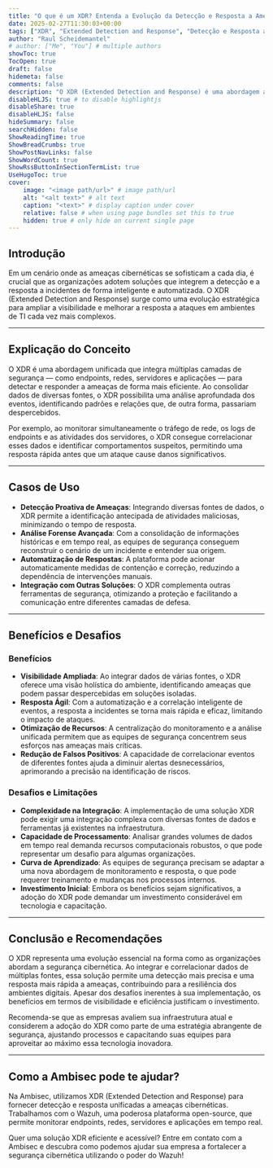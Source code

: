 ```yaml
---
title: "O que é um XDR? Entenda a Evolução da Detecção e Resposta a Ameaças"
date: 2025-02-27T11:30:03+00:00
tags: ["XDR", "Extended Detection and Response", "Detecção e Resposta a Ameaças", "Threat Detection", "Segurança da Informação", "Cibersegurança", "Cybersecurity", "Threat Intelligence", "Threat Hunting", "Endpoint Security", "Network Security", "SOC", "Wazuh", "Blue Team"]
author: "Raul Scheidemantel"
# author: ["Me", "You"] # multiple authors
showToc: true
TocOpen: true
draft: false
hidemeta: false
comments: false
description: "O XDR (Extended Detection and Response) é uma abordagem avançada de segurança cibernética que vai além do tradicional EDR e SIEM, unificando dados de múltiplas fontes para melhorar a detecção, investigação e resposta a ameaças. Neste artigo, explicamos o que é XDR, como ele funciona, quais são seus benefícios e por que empresas estão adotando essa tecnologia para fortalecer sua defesa contra ataques cibernéticos. Descubra como o XDR pode otimizar sua estratégia de segurança e elevar sua proteção contra ameaças modernas."
disableHLJS: true # to disable highlightjs
disableShare: true
disableHLJS: false
hideSummary: false
searchHidden: false
ShowReadingTime: true
ShowBreadCrumbs: true
ShowPostNavLinks: false
ShowWordCount: true
ShowRssButtonInSectionTermList: true
UseHugoToc: true
cover:
    image: "<image path/url>" # image path/url
    alt: "<alt text>" # alt text
    caption: "<text>" # display caption under cover
    relative: false # when using page bundles set this to true
    hidden: true # only hide on current single page
---
```



## Introdução

Em um cenário onde as ameaças cibernéticas se sofisticam a cada dia, é crucial que as organizações adotem soluções que integrem a detecção e a resposta a incidentes de forma inteligente e automatizada. O XDR (Extended Detection and Response) surge como uma evolução estratégica para ampliar a visibilidade e melhorar a resposta a ataques em ambientes de TI cada vez mais complexos.

---

## Explicação do Conceito

O XDR é uma abordagem unificada que integra múltiplas camadas de segurança — como endpoints, redes, servidores e aplicações — para detectar e responder a ameaças de forma mais eficiente. Ao consolidar dados de diversas fontes, o XDR possibilita uma análise aprofundada dos eventos, identificando padrões e relações que, de outra forma, passariam despercebidos.

Por exemplo, ao monitorar simultaneamente o tráfego de rede, os logs de endpoints e as atividades dos servidores, o XDR consegue correlacionar esses dados e identificar comportamentos suspeitos, permitindo uma resposta rápida antes que um ataque cause danos significativos.

---

## Casos de Uso

 - **Detecção Proativa de Ameaças**: Integrando diversas fontes de dados, o XDR permite a identificação antecipada de atividades maliciosas, minimizando o tempo de resposta.
 - **Análise Forense Avançada**: Com a consolidação de informações históricas e em tempo real, as equipes de segurança conseguem reconstruir o cenário de um incidente e entender sua origem.
 - **Automatização de Respostas**: A plataforma pode acionar automaticamente medidas de contenção e correção, reduzindo a dependência de intervenções manuais.
 - **Integração com Outras Soluções**: O XDR complementa outras ferramentas de segurança, otimizando a proteção e facilitando a comunicação entre diferentes camadas de defesa.

---

## Benefícios e Desafios

### Benefícios

 - **Visibilidade Ampliada**: Ao integrar dados de várias fontes, o XDR oferece uma visão holística do ambiente, identificando ameaças que podem passar despercebidas em soluções isoladas.
 - **Resposta Ágil**: Com a automatização e a correlação inteligente de eventos, a resposta a incidentes se torna mais rápida e eficaz, limitando o impacto de ataques.
 - **Otimização de Recursos**: A centralização do monitoramento e a análise unificada permitem que as equipes de segurança concentrem seus esforços nas ameaças mais críticas.
 - **Redução de Falsos Positivos**: A capacidade de correlacionar eventos de diferentes fontes ajuda a diminuir alertas desnecessários, aprimorando a precisão na identificação de riscos.

### Desafios e Limitações

 - **Complexidade na Integração**: A implementação de uma solução XDR pode exigir uma integração complexa com diversas fontes de dados e ferramentas já existentes na infraestrutura.
 - **Capacidade de Processamento**: Analisar grandes volumes de dados em tempo real demanda recursos computacionais robustos, o que pode representar um desafio para algumas organizações.
 - **Curva de Aprendizado**: As equipes de segurança precisam se adaptar a uma nova abordagem de monitoramento e resposta, o que pode requerer treinamento e mudanças nos processos internos.
 - **Investimento Inicial**: Embora os benefícios sejam significativos, a adoção do XDR pode demandar um investimento considerável em tecnologia e capacitação.

---

## Conclusão e Recomendações

O XDR representa uma evolução essencial na forma como as organizações abordam a segurança cibernética. Ao integrar e correlacionar dados de múltiplas fontes, essa solução permite uma detecção mais precisa e uma resposta mais rápida a ameaças, contribuindo para a resiliência dos ambientes digitais. Apesar dos desafios inerentes à sua implementação, os benefícios em termos de visibilidade e eficiência justificam o investimento.

Recomenda-se que as empresas avaliem sua infraestrutura atual e considerem a adoção do XDR como parte de uma estratégia abrangente de segurança, ajustando processos e capacitando suas equipes para aproveitar ao máximo essa tecnologia inovadora.

---

## Como a Ambisec pode te ajudar?

Na Ambisec, utilizamos XDR (Extended Detection and Response) para fornecer detecção e resposta unificadas a ameaças cibernéticas. Trabalhamos com o Wazuh, uma poderosa plataforma open-source, que permite monitorar endpoints, redes, servidores e aplicações em tempo real.

Quer uma solução XDR eficiente e acessível? Entre em contato com a Ambisec e descubra como podemos ajudar sua empresa a fortalecer a segurança cibernética utilizando o poder do Wazuh! 
